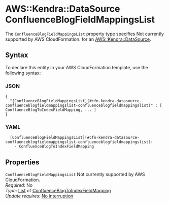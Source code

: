 # AWS::Kendra::DataSource ConfluenceBlogFieldMappingsList<a name="aws-properties-kendra-datasource-confluenceblogfieldmappingslist"></a>

<a name="aws-properties-kendra-datasource-confluenceblogfieldmappingslist-description"></a>The `ConfluenceBlogFieldMappingsList` property type specifies Not currently supported by AWS CloudFormation\. for an [AWS::Kendra::DataSource](aws-resource-kendra-datasource.md)\.

## Syntax<a name="aws-properties-kendra-datasource-confluenceblogfieldmappingslist-syntax"></a>

To declare this entity in your AWS CloudFormation template, use the following syntax:

### JSON<a name="aws-properties-kendra-datasource-confluenceblogfieldmappingslist-syntax.json"></a>

```
{
  "[ConfluenceBlogFieldMappingsList](#cfn-kendra-datasource-confluenceblogfieldmappingslist-confluenceblogfieldmappingslist)" : [ ConfluenceBlogToIndexFieldMapping, ... ]
}
```

### YAML<a name="aws-properties-kendra-datasource-confluenceblogfieldmappingslist-syntax.yaml"></a>

```
  [ConfluenceBlogFieldMappingsList](#cfn-kendra-datasource-confluenceblogfieldmappingslist-confluenceblogfieldmappingslist): 
    - ConfluenceBlogToIndexFieldMapping
```

## Properties<a name="aws-properties-kendra-datasource-confluenceblogfieldmappingslist-properties"></a>

`ConfluenceBlogFieldMappingsList`  <a name="cfn-kendra-datasource-confluenceblogfieldmappingslist-confluenceblogfieldmappingslist"></a>
Not currently supported by AWS CloudFormation\.  
*Required*: No  
*Type*: [List](#aws-properties-kendra-datasource-confluenceblogfieldmappingslist) of [ConfluenceBlogToIndexFieldMapping](aws-properties-kendra-datasource-confluenceblogtoindexfieldmapping.md)  
*Update requires*: [No interruption](https://docs.aws.amazon.com/AWSCloudFormation/latest/UserGuide/using-cfn-updating-stacks-update-behaviors.html#update-no-interrupt)